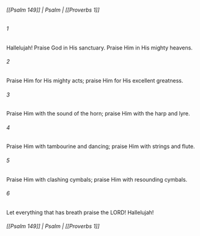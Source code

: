 ###### [[Psalm 149]] | Psalm | [[Proverbs 1]]

###### 1
Hallelujah! Praise God in His sanctuary. Praise Him in His mighty heavens.
###### 2
Praise Him for His mighty acts; praise Him for His excellent greatness.
###### 3
Praise Him with the sound of the horn; praise Him with the harp and lyre.
###### 4
Praise Him with tambourine and dancing; praise Him with strings and flute.
###### 5
Praise Him with clashing cymbals; praise Him with resounding cymbals.
###### 6
Let everything that has breath praise the LORD! Hallelujah!

###### [[Psalm 149]] | Psalm | [[Proverbs 1]]
